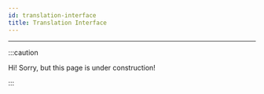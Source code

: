 ```yaml
---
id: translation-interface
title: Translation Interface
---
```


---------------

:::caution

Hi! Sorry, but this page is under construction!

:::